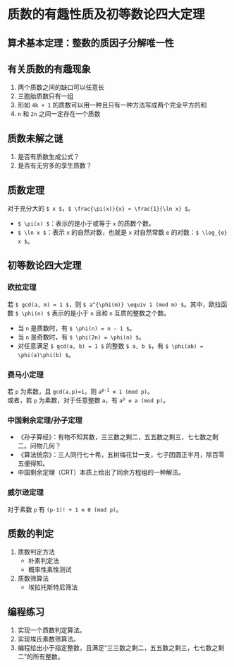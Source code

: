 # 质数的有趣性质及初等数论四大定理

		
## 算术基本定理：整数的质因子分解唯一性

		
## 有关质数的有趣现象

1. 两个质数之间的缺口可以任意长
1. 三胞胎质数只有一组
1. 形如 `4k + 1` 的质数可以用一种且只有一种方法写成两个完全平方的和
1. `n` 和 `2n` 之间一定存在一个质数

		
## 质数未解之谜

1. 是否有质数生成公式？
1. 是否有无穷多的孪生质数？

		
## 质数定理

对于充分大的 `$ x $`，`$ \frac{\pi(x)}{x} ≈ \frac{1}{\ln x} $`。

- `$ \pi(x) $`：表示的是小于或等于 `x` 的质数个数。
- `$ \ln x $`：表示 `x` 的自然对数，也就是 `x` 对自然常数 `e` 的对数：`$ \log_{e} x $`。

		
## 初等数论四大定理

	
### 欧拉定理

若 `$ gcd(a, m) = 1 $`，则 `$ a^{\phi(m)} \equiv 1 (mod m) $`。其中，欧拉函数 `$ \phi(n) $` 表示的是小于 `n` 且和 `n` 互质的整数之个数。

- 当 `n` 是质数时，有 `$ \phi(n) = n - 1 $`。
- 当 `n` 是奇数时，有 `$ \phi(2n) = \phi(n) $`。
- 对任意满足 `$ gcd(a, b) = 1 $` 的整数 `$ a, b $`，有 `$ \phi(ab) = \phi(a)\phi(b) $`。

	
### 费马小定理

若 `p` 为素数，且 `gcd(a,p)=1`，则 <code>a<sup>p-1</sup> ≡ 1 (mod p)</code>。  
或者，若 `p` 为素数，对于任意整数 `a`，有 <code>a<sup>p</sup> ≡ a (mod p)</code>。

	
### 中国剩余定理/孙子定理

- 《孙子算经》：有物不知其数，三三数之剩二，五五数之剩三，七七数之剩二。问物几何？
- 《算法统宗》：三人同行七十希，五树梅花廿一支，七子团圆正半月，除百零五便得知。
- 中国剩余定理（CRT）本质上给出了同余方程组的一种解法。

	
### 威尔逊定理

对于素数 `p` 有 `(p-1)! + 1 ≡ 0 (mod p)`。

		
## 质数的判定

1. 质数判定方法
   - 朴素判定法
   - 概率性素性测试
1. 质数筛算法
   - 埃拉托斯特尼筛法

		
## 编程练习

1. 实现一个质数判定算法。
1. 实现埃氏素数筛算法。
1. 编程给出小于指定整数，且满足“三三数之剩二，五五数之剩三，七七数之剩二”的所有整数。


